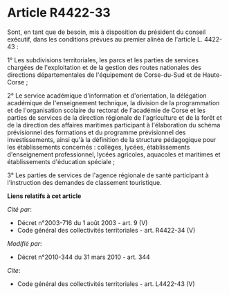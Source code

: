 # Article R4422-33

Sont, en tant que de besoin, mis à disposition du président du conseil exécutif, dans les conditions prévues au premier
alinéa de l'article L. 4422-43 : 

1° Les subdivisions territoriales, les parcs et les parties de services chargées de l'exploitation et de la gestion des
routes nationales des directions départementales de l'équipement de Corse-du-Sud et de Haute-Corse ; 

2° Le service académique d'information et d'orientation, la délégation académique de l'enseignement technique, la division de
la programmation et de l'organisation scolaire du rectorat de l'académie de Corse et les parties de services de la direction
régionale de l'agriculture et de la forêt et de la direction des affaires maritimes participant à l'élaboration du schéma
prévisionnel des formations et du programme prévisionnel des investissements, ainsi qu'à la définition de la structure
pédagogique pour les établissements concernés : collèges, lycées, établissements d'enseignement professionnel, lycées
agricoles, aquacoles et maritimes et établissements d'éducation spéciale ; 

3° Les parties de services de l'agence régionale de santé participant à l'instruction des demandes de classement touristique.

**Liens relatifs à cet article**

_Cité par_:

  - Décret n°2003-716 du 1 août 2003 - art. 9 (V)
  - Code général des collectivités territoriales - art. R4422-34 (V)

_Modifié par_:

  - Décret n°2010-344 du 31 mars 2010 - art. 344

_Cite_:

  - Code général des collectivités territoriales - art. L4422-43 (V)
